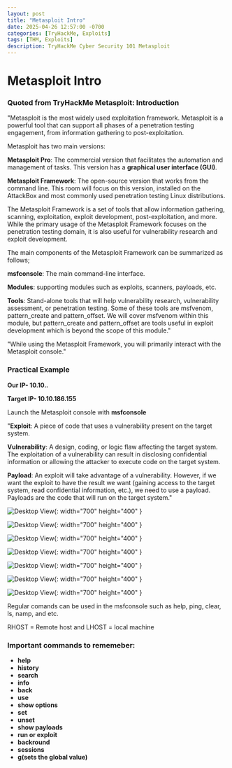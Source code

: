 ```yaml
---
layout: post
title: "Metasploit Intro"
date: 2025-04-26 12:57:00 -0700
categories: [TryHackMe, Exploits]
tags: [THM, Exploits]
description: TryHackMe Cyber Security 101 Metasploit
---
```

# Metasploit Intro

### Quoted from TryHackMe Metasploit: Introduction

"Metasploit is the most widely used exploitation framework. Metasploit is a powerful tool that can support all phases of a penetration testing engagement, from information gathering to post-exploitation.



Metasploit has two main versions:

**Metasploit Pro**: The commercial version that facilitates the automation and management of tasks. This version has a **graphical user interface (GUI)**.

**Metasploit Framework**: The open-source version that works from the command line. This room will focus on this version, installed on the AttackBox and most commonly used penetration testing Linux distributions.


The Metasploit Framework is a set of tools that allow information gathering, scanning, exploitation, exploit development, post-exploitation, and more. While the primary usage of the Metasploit Framework focuses on the penetration testing domain, it is also useful for vulnerability research and exploit development.



The main components of the Metasploit Framework can be summarized as follows;

**msfconsole**: The main command-line interface.

**Modules**: supporting modules such as exploits, scanners, payloads, etc.

**Tools**: Stand-alone tools that will help vulnerability research, vulnerability assessment, or penetration testing. Some of these tools are msfvenom, pattern_create and pattern_offset. We will cover msfvenom within this module, but pattern_create and pattern_offset are tools useful in exploit development which is beyond the scope of this module."

"While using the Metasploit Framework, you will primarily interact with the Metasploit console."

### Practical Example

**Our IP- 10.10.*.***

**Target IP- 10.10.186.155**

Launch the Metasploit console with **msfconsole**

"**Exploit**: A piece of code that uses a vulnerability present on the target system.

**Vulnerability**: A design, coding, or logic flaw affecting the target system. The exploitation of a vulnerability can result in disclosing confidential information or allowing the attacker to execute code on the target system.

**Payload**: An exploit will take advantage of a vulnerability. However, if we want the exploit to have the result we want (gaining access to the target system, read confidential information, etc.), we need to use a payload. Payloads are the code that will run on the target system."

![Desktop View](/assets/img/THM-Metasploit/THM-1.png){: width="700" height="400" }

![Desktop View](/assets/img/THM-Metasploit/THM-2.png){: width="700" height="400" }

![Desktop View](/assets/img/THM-Metasploit/THM-3.png){: width="700" height="400" }

![Desktop View](/assets/img/THM-Metasploit/THM-4.png){: width="700" height="400" }

![Desktop View](/assets/img/THM-Metasploit/THM-5.png){: width="700" height="400" }

![Desktop View](/assets/img/THM-Metasploit/THM-6.png){: width="700" height="400" }

![Desktop View](/assets/img/THM-Metasploit/THM-7.png){: width="700" height="400" }

Regular comands can be used in the msfconsole such as help, ping, clear, ls, namp, and etc.

RHOST = Remote host and LHOST = local machine

### Important commands to rememeber: 

- **help**
- **history**
- **search**
- **info**
- **back**
- **use**
- **show options**
- **set**
- **unset**
- **show payloads**
- **run or exploit**
- **backround**
- **sessions**
- **g(sets the global value)**